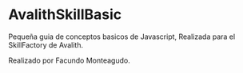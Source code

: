 # AvalithSkillBasic

Pequeña guia de conceptos basicos de Javascript,
Realizada para el SkillFactory de Avalith.

Realizado por Facundo Monteagudo.
